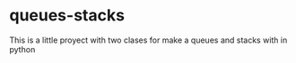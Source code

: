# queues-stacks
This is a little proyect with two clases for make a queues and stacks with in python